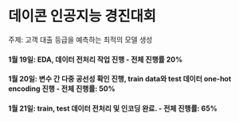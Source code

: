 # 데이콘 인공지능 경진대회
주제: 고객 대출 등급을 예측하는 최적의 모델 생성
#### 1월 19일: EDA, 데이터 전처리 작업 진행 - 전체 진행률 20% 
#### 1월 20일: 변수 간 다중 공선성 확인 진행, train data와 test 데이터 one-hot encoding 진행 - 전체 진행률: 50%
#### 1월 21일: train, test 데이터 전처리 및 인코딩 완료. - 전체 진행률: 65%
